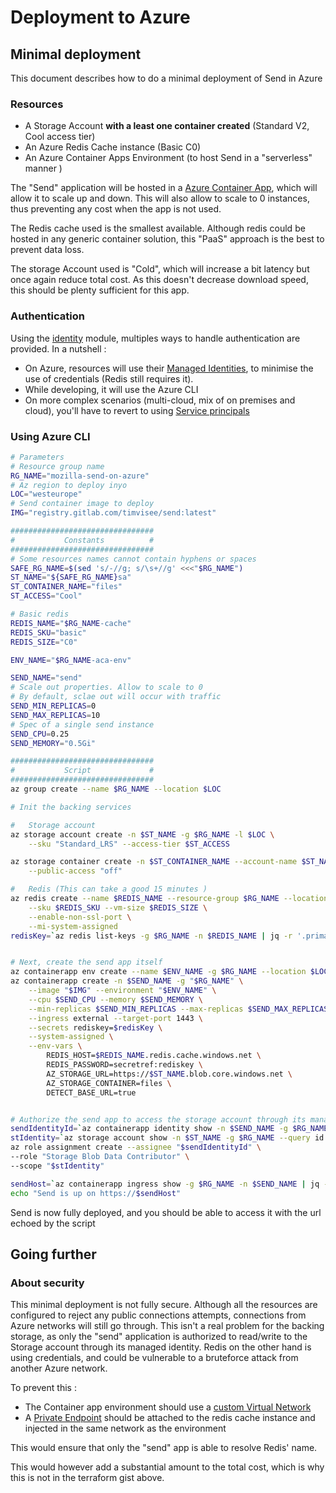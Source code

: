 # Deployment to Azure

## Minimal deployment
This document describes how to do a minimal deployment of Send in Azure

### Resources

* A Storage Account **with a least one container created** (Standard V2, Cool access tier)
* An Azure Redis Cache instance (Basic C0)
* An Azure Container Apps Environment (to host Send in a "serverless" manner )


The "Send" application will be hosted in a [Azure Container App](https://learn.microsoft.com/en-us/azure/container-apps/),
which will allow it to scale up and down. This will also allow to scale to 0 instances, thus preventing any cost when the app
is not used.

The Redis cache used is the smallest available. Although redis could be hosted in any generic container solution, this
"PaaS" approach is the best to prevent data loss.

The storage Account used is "Cold", which will increase a bit latency but once again reduce total cost. As this doesn't
decrease download speed, this should be plenty sufficient for this app.

### Authentication

Using the [identity](https://www.npmjs.com/package/@azure/identity/v/1.3.0) module, multiples ways to handle authentication
are provided. In a nutshell :
- On Azure, resources will use their [Managed Identities](https://learn.microsoft.com/en-us/azure/active-directory/managed-identities-azure-resources/overview), to
minimise the use of credentials (Redis still requires it).
- While developing, it will use the Azure CLI
- On more complex scenarios (multi-cloud, mix of on premises and cloud), you'll have to revert to using [Service principals](https://learn.microsoft.com/en-us/azure/active-directory/develop/howto-create-service-principal-portal)

### Using Azure CLI

```sh
# Parameters
# Resource group name
RG_NAME="mozilla-send-on-azure"
# Az region to deploy inyo
LOC="westeurope"
# Send container image to deploy
IMG="registry.gitlab.com/timvisee/send:latest"

################################
#           Constants          #
################################
# Some resources names cannot contain hyphens or spaces
SAFE_RG_NAME=$(sed 's/-//g; s/\s+//g' <<<"$RG_NAME")
ST_NAME="${SAFE_RG_NAME}sa"
ST_CONTAINER_NAME="files"
ST_ACCESS="Cool"

# Basic redis
REDIS_NAME="$RG_NAME-cache"
REDIS_SKU="basic"
REDIS_SIZE="C0"

ENV_NAME="$RG_NAME-aca-env"

SEND_NAME="send"
# Scale out properties. Allow to scale to 0
# By default, sclae out will occur with traffic
SEND_MIN_REPLICAS=0
SEND_MAX_REPLICAS=10
# Spec of a single send instance
SEND_CPU=0.25
SEND_MEMORY="0.5Gi"

################################
#           Script             #
################################
az group create --name $RG_NAME --location $LOC

# Init the backing services

#   Storage account
az storage account create -n $ST_NAME -g $RG_NAME -l $LOC \
    --sku "Standard_LRS" --access-tier $ST_ACCESS

az storage container create -n $ST_CONTAINER_NAME --account-name $ST_NAME \
    --public-access "off"

#   Redis (This can take a good 15 minutes )
az redis create --name $REDIS_NAME --resource-group $RG_NAME --location "$LOC" \
    --sku $REDIS_SKU --vm-size $REDIS_SIZE \
    --enable-non-ssl-port \
    --mi-system-assigned
redisKey=`az redis list-keys -g $RG_NAME -n $REDIS_NAME | jq -r '.primaryKey'`


# Next, create the send app itself
az containerapp env create --name $ENV_NAME -g $RG_NAME --location $LOC
az containerapp create -n $SEND_NAME -g "$RG_NAME" \
    --image "$IMG" --environment "$ENV_NAME" \
    --cpu $SEND_CPU --memory $SEND_MEMORY \
    --min-replicas $SEND_MIN_REPLICAS --max-replicas $SEND_MAX_REPLICAS \
    --ingress external --target-port 1443 \
    --secrets rediskey=$redisKey \
    --system-assigned \
    --env-vars \
        REDIS_HOST=$REDIS_NAME.redis.cache.windows.net \
        REDIS_PASSWORD=secretref:rediskey \
        AZ_STORAGE_URL=https://$ST_NAME.blob.core.windows.net \
        AZ_STORAGE_CONTAINER=files \
        DETECT_BASE_URL=true


# Authorize the send app to access the storage account through its managed identity
sendIdentityId=`az containerapp identity show -n $SEND_NAME -g $RG_NAME | jq -r '.principalId'`
stIdentity=`az storage account show -n $ST_NAME -g $RG_NAME --query id --output tsv`
az role assignment create --assignee "$sendIdentityId" \
--role "Storage Blob Data Contributor" \
--scope "$stIdentity"

sendHost=`az containerapp ingress show -g $RG_NAME -n $SEND_NAME | jq -r '.fqdn'`
echo "Send is up on https://$sendHost"
```

Send is now fully deployed, and you should be able to access it with the url echoed by the script


## Going further

### About security

This minimal deployment is not fully secure. Although all the resources are configured to reject any public connections
attempts, connections from Azure networks will still go through. This isn't a real problem for the backing storage, as
only the "send" application is authorized to read/write to the Storage account through its managed identity.
Redis on the other hand is using credentials, and could be vulnerable to a bruteforce attack from another Azure network.

To prevent this :
- The Container app environment should use a [custom Virtual Network](https://learn.microsoft.com/en-us/azure/container-apps/vnet-custom?tabs=bash&pivots=azure-portal)
- A [Private Endpoint](https://learn.microsoft.com/en-us/azure/private-link/private-endpoint-overview) should be attached to the redis cache instance and injected in the same network as the environment

This would ensure that only the "send" app is able to resolve Redis' name.

This would however add a substantial amount to the total cost, which is why this is not in the terraform gist above.

